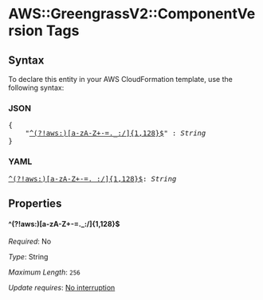 # AWS::GreengrassV2::ComponentVersion Tags

## Syntax

To declare this entity in your AWS CloudFormation template, use the following syntax:

### JSON

<pre>
{
    "<a href="#^(?!aws:)[a-za-z+-=._:/]{1,128}$" title="^(?!aws:)[a-zA-Z+-=._:/]{1,128}$">^(?!aws:)[a-zA-Z+-=._:/]{1,128}$</a>" : <i>String</i>
}
</pre>

### YAML

<pre>
<a href="#^(?!aws:)[a-za-z+-=._:/]{1,128}$" title="^(?!aws:)[a-zA-Z+-=._:/]{1,128}$">^(?!aws:)[a-zA-Z+-=._:/]{1,128}$</a>: <i>String</i>
</pre>

## Properties

#### \^(?!aws:)[a-zA-Z+-=._:/]{1,128}$

_Required_: No

_Type_: String

_Maximum Length_: <code>256</code>

_Update requires_: [No interruption](https://docs.aws.amazon.com/AWSCloudFormation/latest/UserGuide/using-cfn-updating-stacks-update-behaviors.html#update-no-interrupt)
